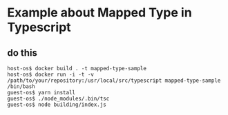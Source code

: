 
# Example about Mapped Type in Typescript

## do this
```
host-os$ docker build . -t mapped-type-sample
host-os$ docker run -i -t -v /path/to/your/repository:/usr/local/src/typescript mapped-type-sample /bin/bash
guest-os$ yarn install
guest-os$ ./node_modules/.bin/tsc
guest-os$ node building/index.js
```

